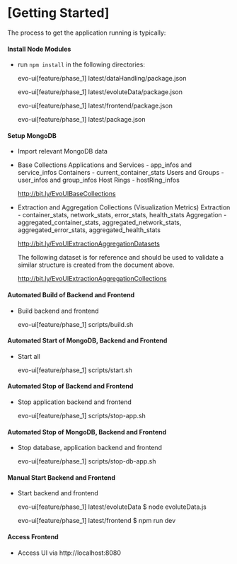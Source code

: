 # [Getting Started]


The process to get the application running is typically:

#### Install Node Modules
* run `npm install` in the following directories:

  evo-ui[feature/phase_1] latest/dataHandling/package.json
  
  evo-ui[feature/phase_1] latest/evoluteData/package.json
  
  evo-ui[feature/phase_1] latest/frontend/package.json
  
  evo-ui[feature/phase_1] latest/package.json

#### Setup MongoDB 
* Import relevant MongoDB data 

* Base Collections 
  Applications and Services - app_infos and service_infos
  Containers - current_container_stats
  Users and Groups - user_infos and group_infos
  Host Rings - hostRing_infos

  http://bit.ly/EvoUIBaseCollections

* Extraction and Aggregation Collections (Visualization Metrics) 
  Extraction - container_stats, network_stats, error_stats, health_stats
  Aggregation - aggregated_container_stats, aggregated_network_stats, aggregated_error_stats, aggregated_health_stats

  http://bit.ly/EvoUIExtractionAggregationDatasets

  The following dataset is for reference and should be used to validate a similar structure is created from the document above. 

  http://bit.ly/EvoUIExtractionAggregationCollections 

#### Automated Build of Backend and Frontend
* Build backend and frontend

  evo-ui[feature/phase_1] scripts/build.sh

#### Automated Start of MongoDB, Backend and Frontend
* Start all

  evo-ui[feature/phase_1] scripts/start.sh

#### Automated Stop of Backend and Frontend
* Stop application backend and frontend

  evo-ui[feature/phase_1] scripts/stop-app.sh


#### Automated Stop of MongoDB, Backend and Frontend
* Stop database, application backend and frontend

  evo-ui[feature/phase_1] scripts/stop-db-app.sh


#### Manual Start Backend and Frontend
* Start backend and frontend

  evo-ui[feature/phase_1] latest/evoluteData $ node evoluteData.js
  
  evo-ui[feature/phase_1] latest/frontend $ npm run dev

#### Access Frontend
 * Access UI via http://localhost:8080
